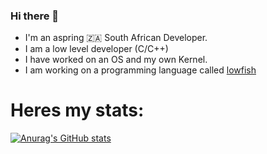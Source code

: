 ### Hi there 👋

<!--
**SpaceFishDev/SpaceFishDev** is a ✨ _special_ ✨ repository because its `README.md` (this file) appears on your GitHub profile.

Here are some ideas to get you started:

- 🔭 I’m currently working on ...
- 🌱 I’m currently learning ...
- 👯 I’m looking to collaborate on ...
- 🤔 I’m looking for help with ...
- 💬 Ask me about ...
- 📫 How to reach me: ...
- 😄 Pronouns: ...
- ⚡ Fun fact: ...
-->
- I'm an aspring 🇿🇦 South African Developer.
- I am a low level developer (C/C++)
- I have worked on an OS and my own Kernel.
- I am working on a programming language called [lowfish](https://github.com/spacefishdev/lowfish)

# Heres my stats:
[![Anurag's GitHub stats](https://github-readme-stats.vercel.app/api?username=spacefishdev)](https://github.com/anuraghazra/github-readme-stats)
